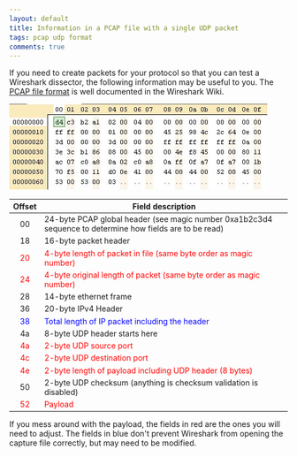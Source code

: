 ```yaml
---
layout: default
title: Information in a PCAP file with a single UDP packet
tags: pcap udp format
comments: true
---
```


If you need to create packets for your protocol so that you can test a Wireshark dissector, the following information may be useful to you. The [PCAP file format](http://wiki.wireshark.org/Development/LibpcapFileFormat) is well documented in the Wireshark Wiki.

![UDP packet in free hex editor neo](/assets/img/packet-capture-pcap-udp.jpg)

|                 Offset                 |                                            Field description                                             |
| :------------------------------------: | -------------------------------------------------------------------------------------------------------- |
|                   00                   | 24-byte PCAP global header (see magic number 0xa1b2c3d4 sequence to determine how fields are to be read) |
|                   18                   | 16-byte packet header                                                                                    |
| <span style="color:#ff0000;">20</span> | <span style="color:#ff0000;">4-byte length of packet in file (same byte order as magic number)</span>    |
| <span style="color:#ff0000;">24</span> | <span style="color:#ff0000;">4-byte original length of packet (same byte order as magic number)</span>   |
|                   28                   | 14-byte ethernet frame                                                                                   |
|                   36                   | 20-byte IPv4 Header                                                                                      |
| <span style="color:#0000ff;">38</span> | <span style="color:#0000ff;">Total length of IP packet including the header</span>                       |
|                   4a                   | 8-byte UDP header starts here                                                                            |
| <span style="color:#ff0000;">4a</span> | <span style="color:#ff0000;">2-byte UDP source port</span>                                               |
| <span style="color:#ff0000;">4c</span> | <span style="color:#ff0000;">2-byte UDP destination port</span>                                          |
| <span style="color:#ff0000;">4e</span> | <span style="color:#ff0000;">2-byte length of payload including UDP header (8 bytes)</span>              |
|                   50                   | 2-byte UDP checksum (anything is checksum validation is disabled)                                        |
| <span style="color:#ff0000;">52</span> | <span style="color:#ff0000;">Payload</span>                                                              |

If you mess around with the payload, the fields in red are the ones you will need to adjust. The fields in blue don't prevent Wireshark from opening the capture file correctly, but may need to be modified.
